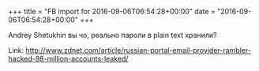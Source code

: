 +++
title = "FB import for 2016-09-06T06:54:28+00:00"
date = "2016-09-06T06:54:28+00:00"
+++

Andrey Shetukhin вы чо, реально пароли в plain text хранили? 

Link: <a href="http://www.zdnet.com/article/russian-portal-email-provider-rambler-hacked-98-million-accounts-leaked/">http://www.zdnet.com/article/russian-portal-email-provider-rambler-hacked-98-million-accounts-leaked/</a>

